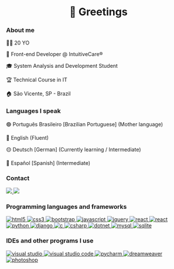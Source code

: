 <h1 align="center">🖖 Greetings</h1>

<h3>About me</h3>
  <p>🧑🏽 20 YO</p>
  <p>💼 Front-end Developer @ IntuitiveCare®</p>
  <p>🎓 System Analysis and Development Student</p>
  <p>🏆 Technical Course in IT</p>
  <p>🏠 São Vicente, SP - Brazil</p>

<h3>Languages I speak</h3>
  <p>🟢 Português Brasileiro [Brazilian Portuguese] (Mother language)</p>
  <p>🔵 English (Fluent)</p>
  <p>🟡 Deutsch [German] (Currently learning / Intermediate)</p>
  <p>🔴 Español [Spanish] (Intermediate)</p>

<h3>Contact</h3>
<p>
  <a href="mailto:rodriggo.loiola@gmail.com">
    <img src="https://img.shields.io/badge/Gmail-D14836?style=for-the-badge&logo=gmail&logoColor=white" />
  </a>
  <a href="https://www.linkedin.com/in/rodriggo-mendes/">
    <img src="https://img.shields.io/badge/LinkedIn-0077B5?style=for-the-badge&logo=linkedin&logoColor=white" />
  </a>
</p>

<h3>Programming languages and frameworks</h3>
<div> 
  
  <a href="https://www.w3.org/html/" target="_blank"> 
    <img src="https://img.shields.io/badge/HTML5-E34F26?style=for-the-badge&logo=html5&logoColor=white" alt="html5"/> 
  </a> 
  
  <a href="https://www.w3schools.com/css/" target="_blank"> 
    <img src="https://img.shields.io/badge/CSS3-1572B6?style=for-the-badge&logo=css3&logoColor=white" alt="css3"/> 
  </a> 
  
  <a href="https://getbootstrap.com/" target="_blank"> 
    <img src="https://img.shields.io/badge/Bootstrap-563D7C?style=for-the-badge&logo=bootstrap&logoColor=white" alt="bootstrap"/>
  </a>
  
  <a href="https://developer.mozilla.org/en-US/docs/Web/JavaScript/" target="_blank"> 
    <img src="https://img.shields.io/badge/JavaScript-323330?style=for-the-badge&logo=javascript&logoColor=F7DF1E" alt="javascript"/> 
  </a> 
  
  <a href="https://jquery.com/" target="_blank"> 
    <img src="https://img.shields.io/badge/jQuery-0769AD?style=for-the-badge&logo=jquery&logoColor=white" alt="jquery"/> 
  </a> 
  
  <a href="https://reactjs.org/" target="_blank"> 
    <img src="https://img.shields.io/badge/React-20232A?style=for-the-badge&logo=react&logoColor=61DAFB" alt="react"/> 
  </a> 
  
  <a href="https://reactjs.org/" target="_blank"> 
    <img src="https://img.shields.io/badge/Vue.js-35495E?style=for-the-badge&logo=vuedotjs&logoColor=4FC08D" alt="react"/> 
  </a> 
  
  <a href="https://www.python.org/" target="_blank"> 
    <img src="https://img.shields.io/badge/Python-FFD43B?style=for-the-badge&logo=python&logoColor=darkgreen" alt="python"/>
  </a> 
  
  <a href="https://www.djangoproject.com/" target="_blank"> 
    <img src="https://img.shields.io/badge/Django-092E20?style=for-the-badge&logo=django&logoColor=green" alt="django"/>
  </a>
  
  <a href="https://www.cprogramming.com/" target="_blank"> 
    <img src="https://img.shields.io/badge/C-00599C?style=for-the-badge&logo=c&logoColor=white" alt="c"/>
  </a> 
  
  <a href="https://www.w3schools.com/cs/" target="_blank"> 
    <img src="https://img.shields.io/badge/C%23-239120?style=for-the-badge&logo=c-sharp&logoColor=white" alt="csharp"/>
  </a>
  
  <a href="https://dotnet.microsoft.com/" target="_blank"> 
    <img src="https://img.shields.io/badge/.NET-512BD4?style=for-the-badge&logo=dotnet&logoColor=white" alt="dotnet"/>
  </a> 
  
  <a href="https://www.mysql.com/" target="_blank"> 
    <img src="https://img.shields.io/badge/MySQL-00000F?style=for-the-badge&logo=mysql&logoColor=white" alt="mysql"/> 
  </a> 
   
  <a href="https://www.sqlite.org/" target="_blank"> 
    <img src="https://img.shields.io/badge/SQLite-07405E?style=for-the-badge&logo=sqlite&logoColor=white" alt="sqlite"/> 
  </a> 
  
</div>

<h3>IDEs and other programs I use</h3>
<div>
  <a href="https://visualstudio.microsoft.com/pt-br/" target="_blank"> 
    <img src="https://img.shields.io/badge/Visual_Studio-5C2D91?style=for-the-badge&logo=visual%20studio&logoColor=white" alt="visual studio"/> 
  </a>
  
  <a href="https://code.visualstudio.com/" target="_blank"> 
    <img src="https://img.shields.io/badge/Visual_Studio_Code-0078D4?style=for-the-badge&logo=visual%20studio%20code&logoColor=white" alt="visual studio code"/> 
  </a>
  
  <a href="https://www.jetbrains.com/pt-br/pycharm/" target="_blank"> 
    <img src="https://img.shields.io/badge/pycharm-143?style=for-the-badge&logo=pycharm&logoColor=black&color=black&labelColor=green" alt="pycharm"/> 
  </a>
  
  <a href="https://www.adobe.com/br/products/dreamweaver.html/" target="_blank"> 
    <img src="https://img.shields.io/badge/Adobe%20Dreamweaver-072401?style=for-the-badge&logo=Adobe%20Dreamweaver&logoColor=34F400" alt="dreamweaver"/> 
  </a>
  
  <a href="https://www.adobe.com/br/products/photoshop/landpa.html/" target="_blank"> 
    <img src="https://img.shields.io/badge/Adobe-Photoshop-31A8FF?style=for-the-badge&logo=Adobe-Photoshop&labelColor=0a446b&logoWidth=15" alt="photoshop"/> 
  </a>
</div>
